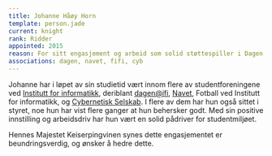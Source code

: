 ```yaml
---
title: Johanne Håøy Horn
template: person.jade
current: knight
rank: Ridder
appointed: 2015
reason: For sitt engasjement og arbeid som solid støttespiller i Dagen og Navet tildeles Johanne Håøy Horn graden Ridder av Hennes Majestet Keiserpingvinen den Fornemmes orden.
associations: dagen, navet, fifi, cyb
---
```


Johanne har i løpet av sin studietid vært innom flere av studentforeningene ved [Institutt for informatikk](http://ifi.uio.no/), deriblant [dagen@ifi](http://www.dagenatifi.no/), [Navet](http://navet.ifi.uio.no/), Fotball ved Institutt for informatikk, og [Cybernetisk Selskab](http://cyb.no). I flere av dem har hun også sittet i styret, noe hun har vist flere ganger at hun behersker godt. Med sin positive innstilling og arbeidsdriv har hun vært en solid pådriver for studentmiljøet.

Hennes Majestet Keiserpingvinen synes dette engasjementet er beundringsverdig, og ønsker å hedre dette.